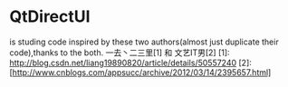 # QtDirectUI
is studing code inspired by these two authors(almost just duplicate their code),thanks to the both.
 一去丶二三里[1] 和 文艺IT男[2]
[1]: http://blog.csdn.net/liang19890820/article/details/50557240
[2]: [http://www.cnblogs.com/appsucc/archive/2012/03/14/2395657.html]
